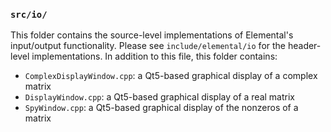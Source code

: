 ### `src/io/`

This folder contains the source-level implementations of Elemental's 
input/output functionality. Please see `include/elemental/io` for the 
header-level implementations. In addition to this file, this folder contains:

-  `ComplexDisplayWindow.cpp`: a Qt5-based graphical display of a complex matrix
-  `DisplayWindow.cpp`: a Qt5-based graphical display of a real matrix
-  `SpyWindow.cpp`: a Qt5-based graphical display of the nonzeros of a matrix
